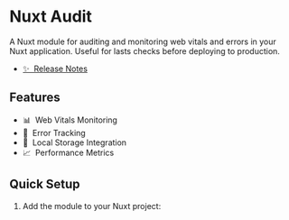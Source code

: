 # Nuxt Audit

A Nuxt module for auditing and monitoring web vitals and errors in your Nuxt application.
Useful for lasts checks before deploying to production.

- [✨ &nbsp;Release Notes](/CHANGELOG.md)

## Features

- 📊 &nbsp;Web Vitals Monitoring
- 🚨 &nbsp;Error Tracking
- 💾 &nbsp;Local Storage Integration
- 📈 &nbsp;Performance Metrics

## Quick Setup

1. Add the module to your Nuxt project:
